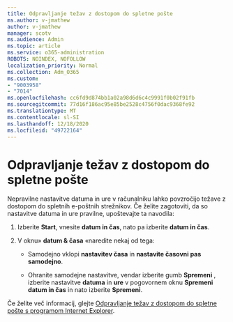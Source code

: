 ```yaml
---
title: Odpravljanje težav z dostopom do spletne pošte
ms.author: v-jmathew
author: v-jmathew
manager: scotv
ms.audience: Admin
ms.topic: article
ms.service: o365-administration
ROBOTS: NOINDEX, NOFOLLOW
localization_priority: Normal
ms.collection: Adm_O365
ms.custom:
- "9003958"
- "7014"
ms.openlocfilehash: cc6fd9d874bb1a02a98d6d6c4c9991f0b02f91fb
ms.sourcegitcommit: 77d16f186ac95e85be2528c4756f0dac9368fe92
ms.translationtype: MT
ms.contentlocale: sl-SI
ms.lasthandoff: 12/18/2020
ms.locfileid: "49722164"
---
```

# <a name="troubleshoot-problems-with-accessing-webmail"></a>Odpravljanje težav z dostopom do spletne pošte

Nepravilne nastavitve datuma in ure v računalniku lahko povzročijo težave z dostopom do spletnih e-poštnih strežnikov. Če želite zagotoviti, da so nastavitve datuma in ure pravilne, upoštevajte ta navodila:

1. Izberite **Start**, vnesite **datum in čas**, nato pa izberite **datum in čas**.
2. V oknu» **datum & časa** «naredite nekaj od tega:

    - Samodejno vklopi **nastavitev časa** in **nastavite časovni pas samodejno**.

    - Ohranite samodejne nastavitve, vendar izberite gumb **Spremeni** , izberite nastavitve **datuma** in **ure** v pogovornem oknu **Spremeni datum in čas** in nato izberite **Spremeni**.

Če želite več informacij, glejte [Odpravljanje težav z dostopom do spletne pošte s programom Internet Explorer](https://go.microsoft.com/fwlink/?linkid=2139414).

